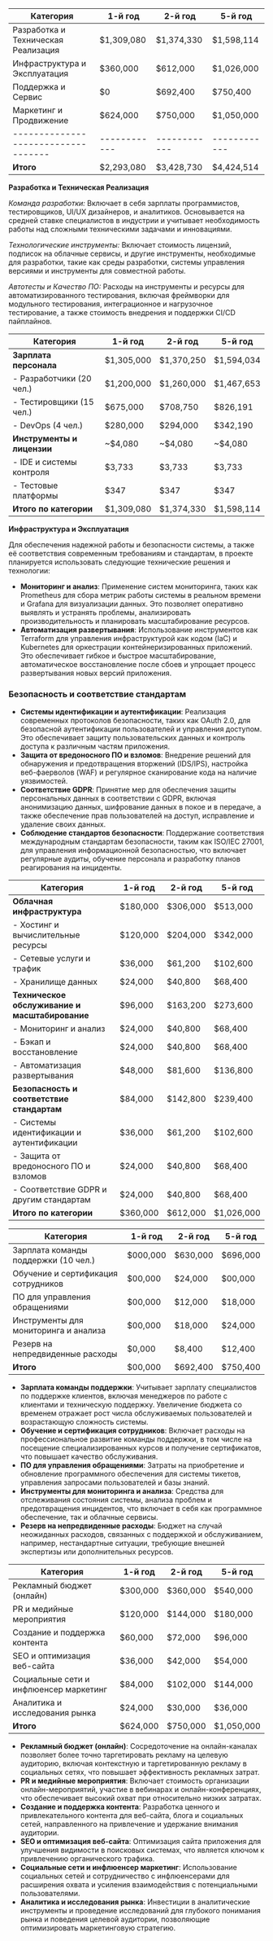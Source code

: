 | Категория                          | 1-й год    | 2-й год    | 5-й год    |
|-----------------------------------|------------|------------|------------|
| Разработка и Техническая Реализация | $1,309,080 | $1,374,330 | $1,598,114 |
| Инфраструктура и Эксплуатация       | $360,000   | $612,000   | $1,026,000 |
| Поддержка и Сервис                  | $0         | $692,400   | $750,400   |
| Маркетинг и Продвижение             | $624,000   | $750,000   | $1,050,000 |
|-----------------------------------|------------|------------|------------|
| **Итого**                          | $2,293,080 | $3,428,730 | $4,424,514 |




**Разработка и Техническая Реализация**

*Команда разработки:* Включает в себя зарплаты программистов, тестировщиков, UI/UX дизайнеров, и аналитиков. Основывается на средней ставке специалистов в индустрии и учитывает необходимость работы над сложными техническими задачами и инновациями.

*Технологические инструменты:* Включает стоимость лицензий, подписок на облачные сервисы, и другие инструменты, необходимые для разработки, такие как среды разработки, системы управления версиями и инструменты для совместной работы.

*Автотесты и Качество ПО:* Расходы на инструменты и ресурсы для автоматизированного тестирования, включая фреймворки для модульного тестирования, интеграционное и нагрузочное тестирование, а также стоимость внедрения и поддержки CI/CD пайплайнов.


| Категория                          | 1-й год    | 2-й год    | 5-й год    |
|------------------------------------|------------|------------|------------|
| **Зарплата персонала**             | $1,305,000 | $1,370,250 | $1,594,034 |
| - Разработчики (20 чел.)           | $1,200,000 | $1,260,000 | $1,467,653 |
| - Тестировщики (15 чел.)           | $675,000   | $708,750   | $826,191   |
| - DevOps (4 чел.)                  | $280,000   | $294,000   | $342,190   |
| **Инструменты и лицензии**         | ~$4,080    | ~$4,080    | ~$4,080    |
| - IDE и системы контроля           | $3,733     | $3,733     | $3,733     |
| - Тестовые платформы               | $347       | $347       | $347       |
| **Итого по категории**             | $1,309,080 | $1,374,330 | $1,598,114 |



**Инфраструктура и Эксплуатация**

Для обеспечения надежной работы и безопасности системы, а также её соответствия современным требованиям и стандартам, в проекте планируется использовать следующие технические решения и технологии:

- **Мониторинг и анализ**: Применение систем мониторинга, таких как Prometheus для сбора метрик работы системы в реальном времени и Grafana для визуализации данных. Это позволяет оперативно выявлять и устранять проблемы, анализировать производительность и планировать масштабирование ресурсов.
- **Автоматизация развертывания**: Использование инструментов как Terraform для управления инфраструктурой как кодом (IaC) и Kubernetes для оркестрации контейнеризированных приложений. Это обеспечивает гибкое и быстрое масштабирование, автоматическое восстановление после сбоев и упрощает процесс развертывания новых версий приложения.

### Безопасность и соответствие стандартам
- **Системы идентификации и аутентификации**: Реализация современных протоколов безопасности, таких как OAuth 2.0, для безопасной аутентификации пользователей и управления доступом. Это обеспечивает защиту пользовательских данных и контроль доступа к различным частям приложения.
- **Защита от вредоносного ПО и взломов**: Внедрение решений для обнаружения и предотвращения вторжений (IDS/IPS), настройка веб-фаерволов (WAF) и регулярное сканирование кода на наличие уязвимостей.
- **Соответствие GDPR**: Принятие мер для обеспечения защиты персональных данных в соответствии с GDPR, включая анонимизацию данных, шифрование данных в покое и в передаче, а также обеспечение прав пользователей на доступ, исправление и удаление своих данных.
- **Соблюдение стандартов безопасности**: Поддержание соответствия международным стандартам безопасности, таким как ISO/IEC 27001, для управления информационной безопасностью, что включает регулярные аудиты, обучение персонала и разработку планов реагирования на инциденты.


| Категория                             | 1-й год   | 2-й год   | 5-й год   |
|---------------------------------------|-----------|-----------|-----------|
| **Облачная инфраструктура**           | $180,000  | $306,000  | $513,000  |
| - Хостинг и вычислительные ресурсы    | $120,000  | $204,000  | $342,000  |
| - Сетевые услуги и трафик             | $36,000   | $61,200   | $102,600  |
| - Хранилище данных                    | $24,000   | $40,800   | $68,400   |
| **Техническое обслуживание и масштабирование** | $96,000   | $163,200  | $273,600  |
| - Мониторинг и анализ                 | $24,000   | $40,800   | $68,400   |
| - Бэкап и восстановление              | $24,000   | $40,800   | $68,400   |
| - Автоматизация развертывания         | $48,000   | $81,600   | $136,800  |
| **Безопасность и соответствие стандартам** | $84,000  | $142,800  | $239,400  |
| - Системы идентификации и аутентификации | $36,000  | $61,200   | $102,600  |
| - Защита от вредоносного ПО и взломов  | $24,000   | $40,800   | $68,400   |
| - Соответствие GDPR и другим стандартам | $24,000  | $40,800   | $68,400   |
| **Итого по категории**                | $360,000  | $612,000  | $1,026,000 |



| Категория                             | 1-й год  | 2-й год  | 5-й год  |
|---------------------------------------|----------|----------|----------|
| Зарплата команды поддержки (10 чел.)  | $000,000 | $630,000 | $696,000 |
| Обучение и сертификация сотрудников   | $00,000  | $24,000  | $00,000  |
| ПО для управления обращениями         | $00,000  | $12,000  | $18,000  |
| Инструменты для мониторинга и анализа | $00,000  | $18,000  | $24,000  |
| Резерв на непредвиденные расходы      | $0,000   | $8,400   | $12,400  |
| **Итого**                             | $00,000  | $692,400 | $750,400 |


- **Зарплата команды поддержки**: Учитывает зарплату специалистов по поддержке клиентов, включая менеджеров по работе с клиентами и техническую поддержку. Увеличение бюджета со временем отражает рост числа обслуживаемых пользователей и возрастающую сложность системы.
- **Обучение и сертификация сотрудников**: Включает расходы на профессиональное развитие команды поддержки, в том числе на посещение специализированных курсов и получение сертификатов, что повышает качество обслуживания.
- **ПО для управления обращениями**: Затраты на приобретение и обновление программного обеспечения для системы тикетов, управления запросами пользователей и базы знаний.
- **Инструменты для мониторинга и анализа**: Средства для отслеживания состояния системы, анализа проблем и предотвращения инцидентов, что включает в себя как программное обеспечение, так и облачные сервисы.
- **Резерв на непредвиденные расходы**: Бюджет на случай неожиданных расходов, связанных с поддержкой и обслуживанием, например, нестандартные ситуации, требующие внешней экспертизы или дополнительных ресурсов.



| Категория                             | 1-й год  | 2-й год  | 5-й год  |
|---------------------------------------|----------|----------|----------|
| Рекламный бюджет (онлайн)             | $300,000 | $360,000 | $540,000 |
| PR и медийные мероприятия             | $120,000 | $144,000 | $180,000 |
| Создание и поддержка контента        | $60,000  | $72,000  | $96,000  |
| SEO и оптимизация веб-сайта          | $36,000  | $42,000  | $54,000  |
| Социальные сети и инфлюенсер маркетинг | $84,000 | $102,000 | $144,000 |
| Аналитика и исследования рынка        | $24,000  | $30,000  | $36,000  |
| **Итого**                             | $624,000 | $750,000 | $1,050,000 |


- **Рекламный бюджет (онлайн)**: Сосредоточение на онлайн-каналах позволяет более точно таргетировать рекламу на целевую аудиторию, включая контекстную и таргетированную рекламу в социальных сетях, что повышает эффективность рекламных затрат.
- **PR и медийные мероприятия**: Включает стоимость организации онлайн-мероприятий, участие в вебинарах и онлайн-конференциях, что обеспечивает высокий охват при относительно низких затратах.
- **Создание и поддержка контента**: Разработка ценного и привлекательного контента для веб-сайта, блога и социальных сетей, направленного на привлечение и удержание внимания аудитории.
- **SEO и оптимизация веб-сайта**: Оптимизация сайта приложения для улучшения видимости в поисковых системах, что является ключом к привлечению органического трафика.
- **Социальные сети и инфлюенсер маркетинг**: Использование социальных сетей и сотрудничество с инфлюенсерами для расширения охвата и усиления взаимодействия с потенциальными пользователями.
- **Аналитика и исследования рынка**: Инвестиции в аналитические инструменты и проведение исследований для глубокого понимания рынка и поведения целевой аудитории, позволяющие оптимизировать маркетинговую стратегию.




